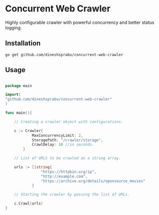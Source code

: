 # Concurrent Web Crawler

Highly configurable crawler with powerful concurrency and better status logging.

## Installation

```
go get github.com/dineshsprabu/concurrent-web-crawler

```

## Usage

```go

package main

import(
"github.com/dineshsprabu/concurrent-web-crawler"
)

func main(){

	// Creating a crawler object with configurations.

	c := Crawler{ 
			MaxConcurrencyLimit: 2, 
			StoragePath: "/crawler/storage", 
			CrawlDelay: 10 //in seconds.
		}

	// List of URLS to be crawled as a string array.

	urls := []string{ 
				"https://httpbin.org/ip", 
				"http://example.com", 
				"https://archive.org/details/opensource_movies"
			}

	// Starting the crawler by passing the list of URLs.

	c.Crawl(urls)
}

```